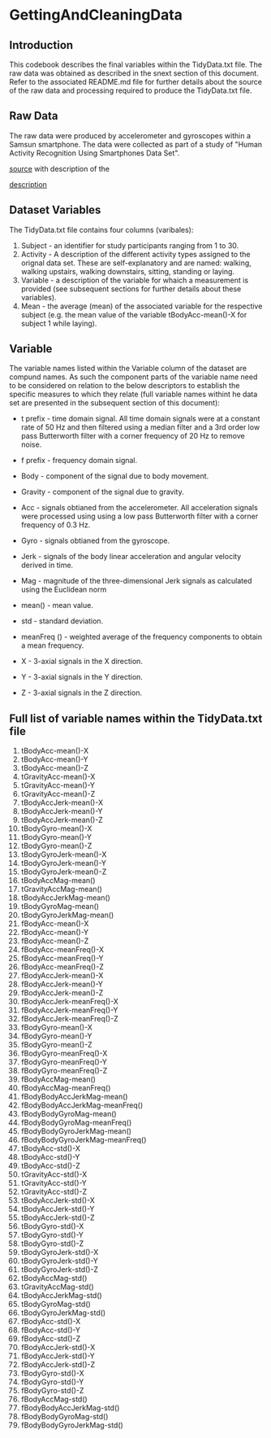 GettingAndCleaningData
======================

Introduction
------------
This codebook describes the final variables within the TidyData.txt file. The raw data was obtained as described in the snext section of this document. Refer to the associated README.md file for further details about the source of the raw data and processing required to produce the TidyData.txt file.

Raw Data
--------
The raw data were produced by accelerometer and gyroscopes within a Samsun smartphone. The data were collected as part of a study of "Human Activity Recognition Using Smartphones Data Set". 

[source](https://d396qusza40orc.cloudfront.net/getdata%2Fprojectfiles%2FUCI%20HAR%20Dataset.zip) with description of the 

[description](http://archive.ics.uci.edu/ml/datasets/Human+Activity+Recognition+Using+Smartphones)


Dataset Variables
-----------------
The TidyData.txt file contains four columns (varibales):

1. Subject - an identifier for study participants ranging from 1 to 30.
2. Activity - A description of the different activity types assigned to the orignal data set. These are self-explanatory and are named: walking, walking upstairs, walking downstairs, sitting, standing or laying.
3. Variable - a description of the variable for whaich a measurement is provided (see subsequent sections for further details about these variables).
4. Mean - the average (mean) of the associated variable for the respective subject (e.g. the mean value of the variable tBodyAcc-mean()-X for subject 1 while laying).


Variable
--------
The variable names listed within the Variable column of the dataset are compund names. As such the component parts of the variable name need to be considered on relation to the below descriptors to establish the specific measures to which they relate (full variable names withint he data set are presented in the subsequent section of this document): 

>
* t prefix - time domain signal. All time domain signals were at a constant rate of 50 Hz and then filtered using a median filter and a 3rd order low pass Butterworth filter with a corner frequency of 20 Hz to remove noise. 
* f prefix - frequency domain signal.

* Body - component of the signal due to body movement.
* Gravity - component of the signal due to gravity.

* Acc - signals obtianed from the accelerometer. All acceleration signals were processed using using a low pass Butterworth filter with a corner frequency of 0.3 Hz. 
* Gyro - signals obtianed from the gyroscope.
* Jerk - signals of the body linear acceleration and angular velocity derived in time.
* Mag - magnitude of the three-dimensional Jerk signals as calculated using the Euclidean norm 

* mean() - mean value.
* std - standard deviation.
* meanFreq () - weighted average of the frequency components to obtain a mean frequency.


* X - 3-axial signals in the X direction. 
* Y - 3-axial signals in the Y direction. 
* Z - 3-axial signals in the Z direction. 
>


Full list of variable names within the TidyData.txt file
--------------------------------------------------------
1.  tBodyAcc-mean()-X
2.  tBodyAcc-mean()-Y
3.  tBodyAcc-mean()-Z
4.  tGravityAcc-mean()-X
5.  tGravityAcc-mean()-Y
6.  tGravityAcc-mean()-Z
7.  tBodyAccJerk-mean()-X
8.  tBodyAccJerk-mean()-Y
9.  tBodyAccJerk-mean()-Z
10. tBodyGyro-mean()-X
11. tBodyGyro-mean()-Y
12. tBodyGyro-mean()-Z
13. tBodyGyroJerk-mean()-X
14. tBodyGyroJerk-mean()-Y
15. tBodyGyroJerk-mean()-Z
16. tBodyAccMag-mean()
17. tGravityAccMag-mean()
18. tBodyAccJerkMag-mean()
19. tBodyGyroMag-mean()
20. tBodyGyroJerkMag-mean()
21. fBodyAcc-mean()-X
22. fBodyAcc-mean()-Y
23. fBodyAcc-mean()-Z
24. fBodyAcc-meanFreq()-X
25. fBodyAcc-meanFreq()-Y
26. fBodyAcc-meanFreq()-Z
27. fBodyAccJerk-mean()-X
28. fBodyAccJerk-mean()-Y
29. fBodyAccJerk-mean()-Z
30. fBodyAccJerk-meanFreq()-X
31. fBodyAccJerk-meanFreq()-Y
32. fBodyAccJerk-meanFreq()-Z
33. fBodyGyro-mean()-X
34. fBodyGyro-mean()-Y
35. fBodyGyro-mean()-Z
36. fBodyGyro-meanFreq()-X
37. fBodyGyro-meanFreq()-Y
38. fBodyGyro-meanFreq()-Z
39. fBodyAccMag-mean()
40. fBodyAccMag-meanFreq()
41. fBodyBodyAccJerkMag-mean()
42. fBodyBodyAccJerkMag-meanFreq()
43. fBodyBodyGyroMag-mean()
44. fBodyBodyGyroMag-meanFreq()
45. fBodyBodyGyroJerkMag-mean()
46. fBodyBodyGyroJerkMag-meanFreq()
47. tBodyAcc-std()-X
48. tBodyAcc-std()-Y
49. tBodyAcc-std()-Z
50. tGravityAcc-std()-X
51. tGravityAcc-std()-Y
52. tGravityAcc-std()-Z
53. tBodyAccJerk-std()-X
54. tBodyAccJerk-std()-Y
55. tBodyAccJerk-std()-Z
56. tBodyGyro-std()-X
57. tBodyGyro-std()-Y
58. tBodyGyro-std()-Z
59. tBodyGyroJerk-std()-X
60. tBodyGyroJerk-std()-Y
61. tBodyGyroJerk-std()-Z
62. tBodyAccMag-std()
63. tGravityAccMag-std()
64. tBodyAccJerkMag-std()
65. tBodyGyroMag-std()
66. tBodyGyroJerkMag-std()
67. fBodyAcc-std()-X
68. fBodyAcc-std()-Y
69. fBodyAcc-std()-Z
70. fBodyAccJerk-std()-X
71. fBodyAccJerk-std()-Y
72. fBodyAccJerk-std()-Z
73. fBodyGyro-std()-X
74. fBodyGyro-std()-Y
75. fBodyGyro-std()-Z
76. fBodyAccMag-std()
77. fBodyBodyAccJerkMag-std()
78. fBodyBodyGyroMag-std()
79. fBodyBodyGyroJerkMag-std()





